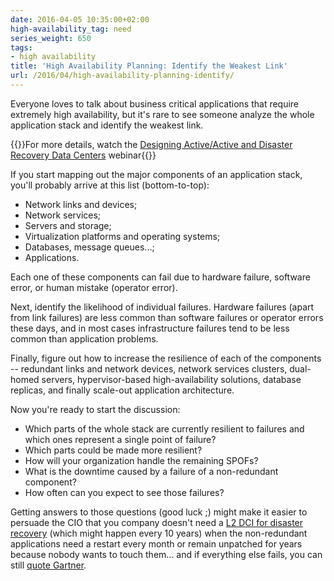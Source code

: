 ```yaml
---
date: 2016-04-05 10:35:00+02:00
high-availability_tag: need
series_weight: 650
tags:
- high availability
title: 'High Availability Planning: Identify the Weakest Link'
url: /2016/04/high-availability-planning-identify/
---
```

Everyone loves to talk about business critical applications that require extremely high availability, but it's rare to see someone analyze the whole application stack and identify the weakest link.

{{<note info>}}For more details, watch the [Designing Active/Active and Disaster Recovery Data Centers](http://www.ipspace.net/Designing_Active-Active_and_Disaster_Recovery_Data_Centers) webinar{{</note>}}

If you start mapping out the major components of an application stack, you'll probably arrive at this list (bottom-to-top):
<!--more-->
-   Network links and devices;
-   Network services;
-   Servers and storage;
-   Virtualization platforms and operating systems;
-   Databases, message queues...;
-   Applications.

Each one of these components can fail due to hardware failure, software error, or human mistake (operator error).

Next, identify the likelihood of individual failures. Hardware failures (apart from link failures) are less common than software failures or operator errors these days, and in most cases infrastructure failures tend to be less common than application problems.

Finally, figure out how to increase the resilience of each of the components -- redundant links and network devices, network services clusters, dual-homed servers, hypervisor-based high-availability solutions, database replicas, and finally scale-out application architecture.

Now you're ready to start the discussion:

-   Which parts of the whole stack are currently resilient to failures and which ones represent a single point of failure?
-   Which parts could be made more resilient?
-   How will your organization handle the remaining SPOFs?
-   What is the downtime caused by a failure of a non-redundant component?
-   How often can you expect to see those failures?

Getting answers to those questions (good luck ;) might make it easier to persuade the CIO that you company doesn't need a [L2 DCI for disaster recovery](/2013/01/long-distance-vmotion-stretched-ha/) (which might happen every 10 years) when the non-redundant applications need a restart every month or remain unpatched for years because nobody wants to touch them... and if everything else fails, you can still [quote Gartner](/2015/09/blessed-by-gartner-stretched-vlans-make/).
